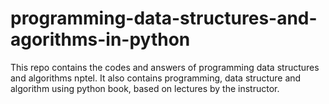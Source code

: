 # programming-data-structures-and-agorithms-in-python
This repo contains the codes and answers of programming data structures and algorithms nptel.
It also contains programming, data structure and algorithm using python book, based on lectures by the instructor. 

